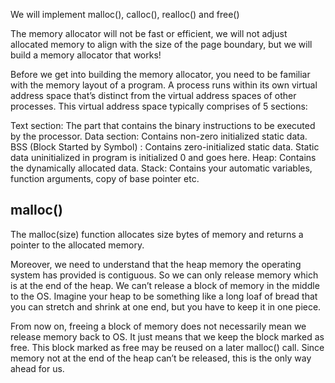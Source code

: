 We will implement malloc(), calloc(), realloc() and free()

The memory allocator will not be fast or efficient, we will not adjust allocated memory to align with the size of the page boundary, but we will build a memory allocator that works!

Before we get into building the memory allocator, you need to be familiar with the memory layout of a program. A process runs within its own virtual address space that’s distinct from the virtual address spaces of other processes. This virtual address space typically comprises of 5 sections:

Text section: The part that contains the binary instructions to be executed by the processor.
Data section: Contains non-zero initialized static data.
BSS (Block Started by Symbol) : Contains zero-initialized static data. Static data uninitialized in program is initialized 0 and goes here.
Heap: Contains the dynamically allocated data.
Stack: Contains your automatic variables, function arguments, copy of base pointer etc.

<h2>malloc()</h2>

The malloc(size) function allocates size bytes of memory and returns a pointer to the allocated memory.

Moreover, we need to understand that the heap memory the operating system has provided is contiguous. So we can only release memory which is at the end of the heap. We can’t release a block of memory in the middle to the OS. Imagine your heap to be something like a long loaf of bread that you can stretch and shrink at one end, but you have to keep it in one piece.

From now on, freeing a block of memory does not necessarily mean we release memory back to OS. It just means that we keep the block marked as free. This block marked as free may be reused on a later malloc() call. Since memory not at the end of the heap can’t be released, this is the only way ahead for us.